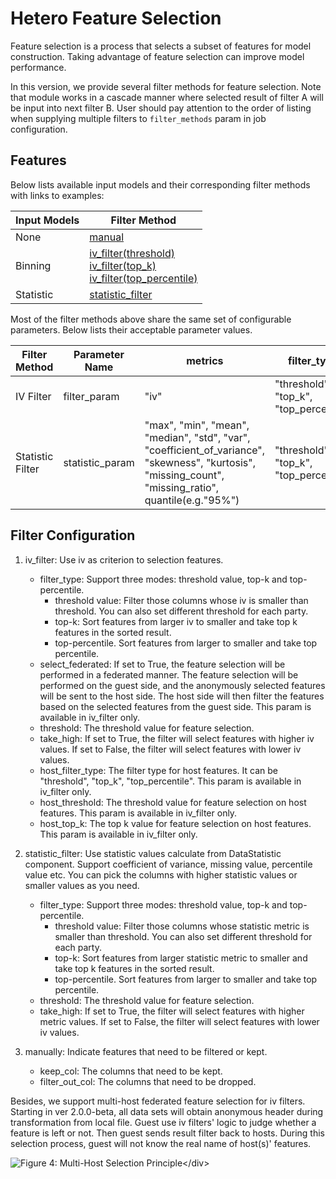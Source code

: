 # Hetero Feature Selection

Feature selection is a process that selects a subset of features for
model construction. Taking advantage of feature selection can improve
model performance.

In this version, we provide several filter methods for feature
selection. Note that module works in a cascade manner where
selected result of filter A will be input into next filter B.
User should pay attention to the order of listing when
supplying multiple filters to `filter_methods` param in job configuration.

## Features

Below lists available input models and their corresponding filter methods with links to examples:

| Input Models      | Filter Method                                                                                                                                                                                  	                                                                                                                                                            |
|-------------------|-------------------------------------------------------------------------------------------------------------------------------------------------------------------------------------------------------------------------------------------------------------------------------------------------------------------------------------------------------------|
| None            	 | [manual](../../../../examples/pipeline/hetero_feature_selection/test_feature_selection_manual.py)                                                                                                                                             	                                                                                                                |
| Binning         	 | [iv_filter(threshold)](../../../../examples/pipeline/hetero_feature_selection/test_feature_selection_binning.py) <br> [iv_filter(top_k)](../../../../examples/pipeline/hetero_feature_selection/test_feature_selection_multi_model.py) <br> [iv_filter(top_percentile)](../../../../examples/pipeline/hetero_feature_selection/test_feature_selection_multi_host.py) |
| Statistic       	 | [statistic_filter](../../../../examples/pipeline/hetero_feature_selection/test_feature_selection_statistics.py)                                                                                                                                                                                                                                                |

Most of the filter methods above share the same set of configurable parameters.
Below lists their acceptable parameter values.

| Filter Method                     	 | Parameter Name  	 | metrics                                                                                                                                                | filter_type                            	 | take_high  	 |
|-------------------------------------|-------------------|--------------------------------------------------------------------------------------------------------------------------------------------------------|------------------------------------------|--------------|
| IV Filter                         	 | filter_param    	 | "iv"                                                                                                                                                   | "threshold", "top_k", "top_percentile" 	 | True       	 |
| Statistic Filter                  	 | statistic_param 	 | "max", "min", "mean", "median", "std", "var", "coefficient_of_variance", "skewness", "kurtosis", "missing_count", "missing_ratio", quantile(e.g."95%") | "threshold", "top_k", "top_percentile" 	 | True/False 	 |

## Filter Configuration

1. iv\_filter: Use iv as criterion to selection features. 
    - filter_type: Support three modes: threshold value, top-k and top-percentile.
        - threshold value: Filter those columns whose iv is smaller
          than threshold. You can also set different threshold for
          each party.
        - top-k: Sort features from larger iv to smaller and take top
          k features in the sorted result.
        - top-percentile. Sort features from larger to smaller and
          take top percentile.
    - select_federated: If set to True, the feature selection will be
      performed in a federated manner. The feature selection will be
      performed on the guest side, and the anonymously selected features will be
      sent to the host side. The host side will then filter the
      features based on the selected features from the guest side. This param is available in iv\_filter only.
    - threshold: The threshold value for feature selection.
    - take_high: If set to True, the filter will select features with
      higher iv values. If set to False, the filter will select
      features with lower iv values.
    - host_filter_type: The filter type for host features. It can be
      "threshold", "top_k", "top_percentile". This param is available in iv\_filter only.
    - host_threshold: The threshold value for feature selection on host
      features. This param is available in iv\_filter only.
    - host_top_k: The top k value for feature selection on host features.
      This param is available in iv\_filter only.
2. statistic\_filter: Use statistic values calculate from DataStatistic
   component. Support coefficient of variance, missing value,
   percentile value etc. You can pick the columns with higher statistic
   values or smaller values as you need.
    - filter_type: Support three modes: threshold value, top-k and top-percentile.
      - threshold value: Filter those columns whose statistic metric is smaller
        than threshold. You can also set different threshold for
        each party.
      - top-k: Sort features from larger statistic metric  to smaller and take top
        k features in the sorted result.
      - top-percentile. Sort features from larger to smaller and
        take top percentile.
    - threshold: The threshold value for feature selection.
    - take_high: If set to True, the filter will select features with
      higher metric values. If set to False, the filter will select
      features with lower iv values.

3. manually: Indicate features that need to be filtered or kept.
    - keep_col: The columns that need to be kept.
    - filter_out_col: The columns that need to be dropped.

Besides, we support multi-host federated feature selection for iv
filters. Starting in ver 2.0.0-beta, all data sets will obtain anonymous header
during transformation from local file. Guest use iv filters' logic to judge
whether a feature is left or not. Then guest sends result filter back to hosts.
During this selection process, guest will not know the real name of host(s)' features.

![Figure 4: Multi-Host Selection
Principle\</div\>](../../images/multi_host_selection.png)